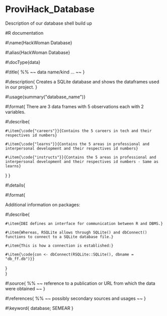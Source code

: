 # ProviHack_Database
Description of our database shell build up

#R documentation

#\name{HackWoman Database}

#\alias{HackWoman Database}

#\docType{data}

#\title{
%%   ~~ data name/kind ... ~~
}

#\description{
Creates a SQLite database and shows the dataframes used in our project.
}

#\usage{summary("database_name")}

#\format{
  There are 3 data frames with 5 observations each with 2 variables.
  
  #\describe{
  
    #\item{\code{"careers"}}{Contains the 5 careers in tech and their respectives id numbers}
    
    #\item{\code{"learns"}}{Contains the 5 areas in professional and interpersonal development and their respectives id numbers}
    
    #\item{\code{"instructs"}}{Contains the 5 areas in professional and interpersonal development and their respectives id numbers - Same as learns}
    
  }
}

#\details{

#\format{

Additional information on packages: 

  #\describe{
  
    #\item{DBI defines an interface for communication between R and DBMS.}
    
    #\item{Whereas, RSQLite allows through SQLite() and dbConnect() functions to connect to a SQLite database file.}
    
    #\item{This is how a connection is established:}
    
    #\item{\code{con <- dbConnect(RSQLite::SQLite(), dbname = "db_ff.db")}}
    
  }  
}

#\source{
%%  ~~ reference to a publication or URL from which the data were obtained ~~
}

#\references{
%%  ~~ possibly secondary sources and usages ~~
}

#\keyword{
database; SEMEAR
}


